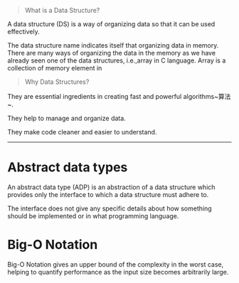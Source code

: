 > What is a Data Structure?

A data structure (DS) is a way of organizing data so that it can be used effectively.

The data structure name indicates itself that organizing data in memory. There are many ways of organizing the data in the memory as we have already seen one of the data structures, i.e.,array in C language. Array is a collection of memory element in

> Why Data Structures?

They are essential ingredients in creating fast and powerful algorithms~算法~.

They help to manage and organize data.

They make code cleaner and easier to understand.

****

# Abstract data types

An abstract data type (ADP) is an abstraction of a data structure which provides only the interface to which a data structure must adhere to.

The interface does not give any specific details about how something should be implemented or in what programming language. 

# Big-O Notation

Big-O Notation gives an upper bound of the complexity in the worst case, helping to quantify performance as the input size becomes arbitrarily large.
